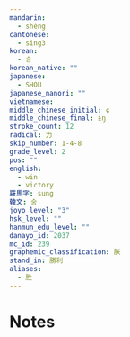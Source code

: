 ```yaml
---
mandarin:
  - shèng
cantonese:
  - sing3
korean:
  - 승
korean_native: ""
japanese:
  - SHOU
japanese_nanori: ""
vietnamese:
middle_chinese_initial: ɕ
middle_chinese_final: ɨŋ
stroke_count: 12
radical: 力
skip_number: 1-4-8
grade_level: 2
pos: ""
english:
  - win
  - victory
羅馬字: sung
韓文: 숭
joyo_level: "3"
hsk_level: ""
hanmun_edu_level: ""
danayo_id: 2037
mc_id: 239
graphemic_classification: 朕
stand_in: 勝利
aliases:
  - 胜
---
```


# Notes
